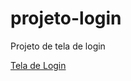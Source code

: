 # projeto-login
Projeto de tela de login

<a href="https://marcel-rosantana.github.io/projeto-login/" target="blank">Tela de Login</a>

